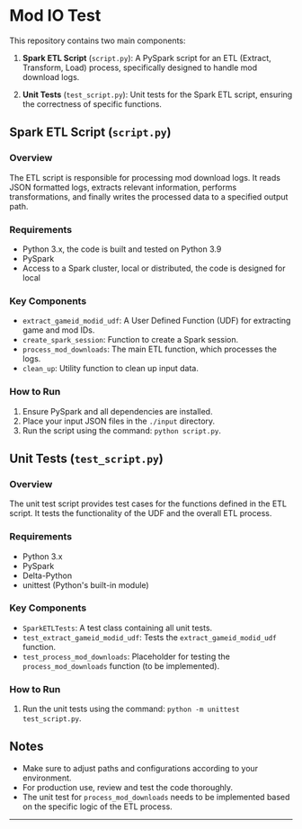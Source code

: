 # Mod IO Test

This repository contains two main components:

1. **Spark ETL Script** (`script.py`): A PySpark script for an ETL (Extract, Transform, Load) process, specifically designed to handle mod download logs.

2. **Unit Tests** (`test_script.py`): Unit tests for the Spark ETL script, ensuring the correctness of specific functions.

## Spark ETL Script (`script.py`)

### Overview

The ETL script is responsible for processing mod download logs. It reads JSON formatted logs, extracts relevant information, performs transformations, and finally writes the processed data to a specified output path.

### Requirements

- Python 3.x, the code is built and tested on Python 3.9
- PySpark
- Access to a Spark cluster, local or distributed, the code is designed for local

### Key Components

- `extract_gameid_modid_udf`: A User Defined Function (UDF) for extracting game and mod IDs.
- `create_spark_session`: Function to create a Spark session.
- `process_mod_downloads`: The main ETL function, which processes the logs.
- `clean_up`: Utility function to clean up input data.

### How to Run

1. Ensure PySpark and all dependencies are installed.
2. Place your input JSON files in the `./input` directory.
3. Run the script using the command: `python script.py`.

## Unit Tests (`test_script.py`)

### Overview

The unit test script provides test cases for the functions defined in the ETL script. It tests the functionality of the UDF and the overall ETL process.

### Requirements

- Python 3.x
- PySpark
- Delta-Python
- unittest (Python's built-in module)

### Key Components

- `SparkETLTests`: A test class containing all unit tests.
- `test_extract_gameid_modid_udf`: Tests the `extract_gameid_modid_udf` function.
- `test_process_mod_downloads`: Placeholder for testing the `process_mod_downloads` function (to be implemented).

### How to Run

1. Run the unit tests using the command: `python -m unittest test_script.py`.

## Notes

- Make sure to adjust paths and configurations according to your environment.
- For production use, review and test the code thoroughly.
- The unit test for `process_mod_downloads` needs to be implemented based on the specific logic of the ETL process.

---
